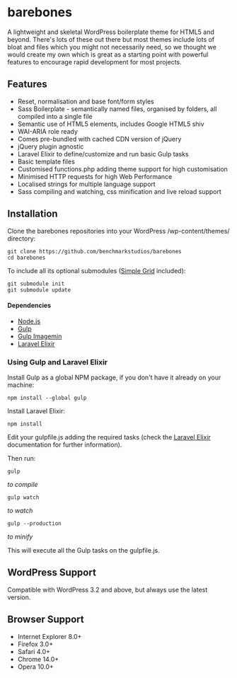 # barebones

A lightweight and skeletal WordPress boilerplate theme for HTML5 and beyond. There's lots of these out there but most themes include lots of bloat and files which you might not necessarily need, so we thought we would create my own which is great as a starting point with powerful features to encourage rapid development for most projects.

## Features

* Reset, normalisation and base font/form styles
* Sass Boilerplate - semantically named files, organised by folders, all compiled into a single file
* Semantic use of HTML5 elements, includes Google HTML5 shiv
* WAI-ARIA role ready
* Comes pre-bundled with cached CDN version of jQuery
* jQuery plugin agnostic
* Laravel Elixir to define/customize and run basic Gulp tasks
* Basic template files
* Customised functions.php adding theme support for high customisation
* Minimised HTTP requests for high Web Performance
* Localised strings for multiple language support
* Sass compiling and watching, css minification and live reload support

## Installation

Clone the barebones repositories into your WordPress /wp-content/themes/ directory:

    git clone https://github.com/benchmarkstudios/barebones
    cd barebones

To include all its optional submodules ([Simple Grid](https://github.com/benchmarkstudios/simple-grid) included):

    git submodule init
    git submodule update

#### Dependencies

* [Node.js](http://nodejs.org)
* [Gulp](http://gulpjs.com)
* [Gulp Imagemin](https://github.com/sindresorhus/gulp-imagemin)
* [Laravel Elixir](https://github.com/laravel/elixir)

### Using Gulp and Laravel Elixir

Install Gulp as a global NPM package, if you don't have it already on your machine:

    npm install --global gulp

Install Laravel Elixir:

    npm install

Edit your gulpfile.js adding the required tasks (check the [Laravel Elixir](http://laravel.com/docs/master/elixir) documentation for further information).

Then run:

    gulp

*to compile*

    gulp watch

*to watch*

    gulp --production

*to minify*

This will execute all the Gulp tasks on the gulpfile.js.

## WordPress Support

Compatible with WordPress 3.2 and above, but always use the latest version.

## Browser Support

* Internet Explorer 8.0+
* Firefox 3.0+
* Safari 4.0+
* Chrome 14.0+
* Opera 10.0+
